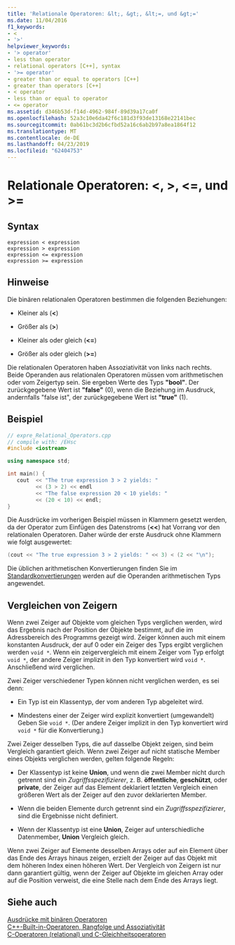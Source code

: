 ```yaml
---
title: 'Relationale Operatoren: &lt;, &gt;, &lt;=, und &gt;='
ms.date: 11/04/2016
f1_keywords:
- <
- '>'
helpviewer_keywords:
- '> operator'
- less than operator
- relational operators [C++], syntax
- '>= operator'
- greater than or equal to operators [C++]
- greater than operators [C++]
- < operator
- less than or equal to operator
- <= operator
ms.assetid: d346b53d-f14d-4962-984f-89d39a17ca0f
ms.openlocfilehash: 52a3c10e6da42f6c181d3f93de13168e22141bec
ms.sourcegitcommit: 0ab61bc3d2b6cfbd52a16c6ab2b97a8ea1864f12
ms.translationtype: MT
ms.contentlocale: de-DE
ms.lasthandoff: 04/23/2019
ms.locfileid: "62404753"
---
```

# <a name="relational-operators-lt-gt-lt-and-gt"></a>Relationale Operatoren: &lt;, &gt;, &lt;=, und &gt;=

## <a name="syntax"></a>Syntax

```
expression < expression
expression > expression
expression <= expression
expression >= expression
```

## <a name="remarks"></a>Hinweise

Die binären relationalen Operatoren bestimmen die folgenden Beziehungen:

- Kleiner als (**\<**)

- Größer als (**>**)

- Kleiner als oder gleich (**\<=**)

- Größer als oder gleich (**>=**)

Die relationalen Operatoren haben Assoziativität von links nach rechts. Beide Operanden aus relationalen Operatoren müssen vom arithmetischen oder vom Zeigertyp sein. Sie ergeben Werte des Typs **"bool"**. Der zurückgegebene Wert ist **"false"** (0), wenn die Beziehung im Ausdruck, andernfalls "false ist", der zurückgegebene Wert ist **"true"** (1).

## <a name="example"></a>Beispiel

```cpp
// expre_Relational_Operators.cpp
// compile with: /EHsc
#include <iostream>

using namespace std;

int main() {
   cout  << "The true expression 3 > 2 yields: "
         << (3 > 2) << endl
         << "The false expression 20 < 10 yields: "
         << (20 < 10) << endl;
}
```

Die Ausdrücke im vorherigen Beispiel müssen in Klammern gesetzt werden, da der Operator zum Einfügen des Datenstroms (**<<**) hat Vorrang vor den relationalen Operatoren. Daher würde der erste Ausdruck ohne Klammern wie folgt ausgewertet:

```cpp
(cout << "The true expression 3 > 2 yields: " << 3) < (2 << "\n");
```

Die üblichen arithmetischen Konvertierungen finden Sie im [Standardkonvertierungen](standard-conversions.md) werden auf die Operanden arithmetischen Typs angewendet.

## <a name="comparing-pointers"></a>Vergleichen von Zeigern

Wenn zwei Zeiger auf Objekte vom gleichen Typs verglichen werden, wird das Ergebnis nach der Position der Objekte bestimmt, auf die im Adressbereich des Programms gezeigt wird. Zeiger können auch mit einem konstanten Ausdruck, der auf 0 oder ein Zeiger des Typs ergibt verglichen werden `void *`. Wenn ein zeigervergleich mit einem Zeiger vom Typ erfolgt `void *`, der andere Zeiger implizit in den Typ konvertiert wird `void *`. Anschließend wird verglichen.

Zwei Zeiger verschiedener Typen können nicht verglichen werden, es sei denn:

- Ein Typ ist ein Klassentyp, der vom anderen Typ abgeleitet wird.

- Mindestens einer der Zeiger wird explizit konvertiert (umgewandelt) Geben Sie `void *`. (Der andere Zeiger implizit in den Typ konvertiert wird `void *` für die Konvertierung.)

Zwei Zeiger desselben Typs, die auf dasselbe Objekt zeigen, sind beim Vergleich garantiert gleich. Wenn zwei Zeiger auf nicht statische Member eines Objekts verglichen werden, gelten folgende Regeln:

- Der Klassentyp ist keine **Union**, und wenn die zwei Member nicht durch getrennt sind ein *Zugriffsspezifizierer*, z. B. **öffentliche**, **geschützt**, oder **private**, der Zeiger auf das Element deklariert letzten Vergleich einen größeren Wert als der Zeiger auf den zuvor deklarierten Member.

- Wenn die beiden Elemente durch getrennt sind ein *Zugriffsspezifizierer*, sind die Ergebnisse nicht definiert.

- Wenn der Klassentyp ist eine **Union**, Zeiger auf unterschiedliche Datenmember, **Union** Vergleich gleich.

Wenn zwei Zeiger auf Elemente desselben Arrays oder auf ein Element über das Ende des Arrays hinaus zeigen, erzielt der Zeiger auf das Objekt mit dem höheren Index einen höheren Wert. Der Vergleich von Zeigern ist nur dann garantiert gültig, wenn der Zeiger auf Objekte im gleichen Array oder auf die Position verweist, die eine Stelle nach dem Ende des Arrays liegt.

## <a name="see-also"></a>Siehe auch

[Ausdrücke mit binären Operatoren](../cpp/expressions-with-binary-operators.md)<br/>
[C++-Built-in-Operatoren, Rangfolge und Assoziativität](../cpp/cpp-built-in-operators-precedence-and-associativity.md)<br/>
[C-Operatoren (relational) und C-Gleichheitsoperatoren](../c-language/c-relational-and-equality-operators.md)